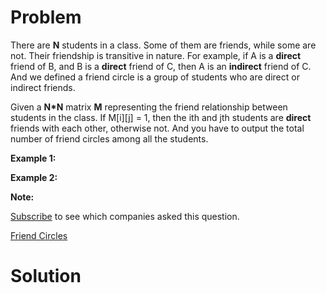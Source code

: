 
# Problem

There are **N** students in a class. Some of them are friends, while some are
not. Their friendship is transitive in nature. For example, if A is a
**direct** friend of B, and B is a **direct** friend of C, then A is an
**indirect** friend of C. And we defined a friend circle is a group of
students who are direct or indirect friends.

Given a **N*N** matrix **M** representing the friend relationship between
students in the class. If M[i][j] = 1, then the ith and jth students are
**direct** friends with each other, otherwise not. And you have to output the
total number of friend circles among all the students.

**Example 1:**  

**Example 2:**  

**Note:**  

[Subscribe](/subscribe/) to see which companies asked this question.



[Friend Circles](https://leetcode.com/problems/friend-circles)

# Solution



